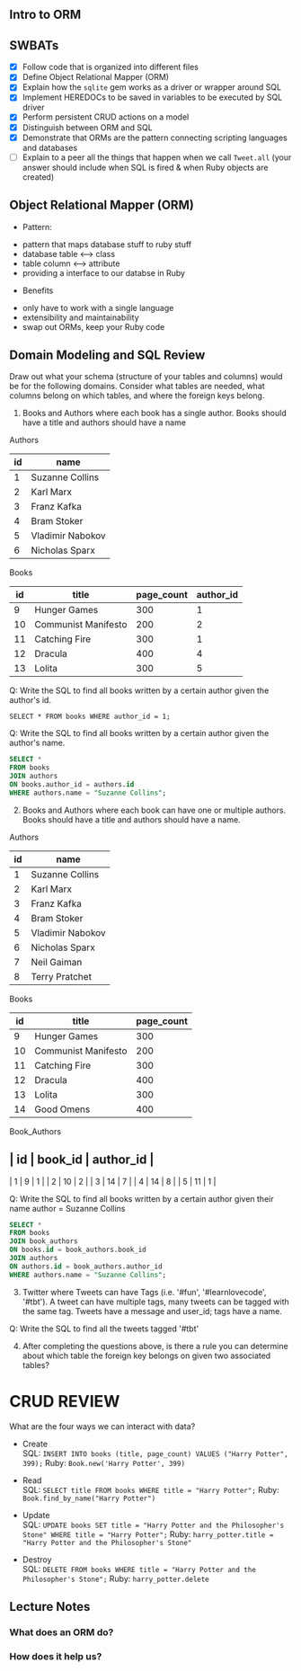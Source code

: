 ## Intro to ORM

## SWBATs

* [x] Follow code that is organized into different files
* [x] Define Object Relational Mapper (ORM)
* [x] Explain how the `sqlite` gem works as a driver or wrapper around SQL
* [x] Implement HEREDOCs to be saved in variables to be executed by SQL driver
* [x] Perform persistent CRUD actions on a model
* [x] Distinguish between ORM and SQL
* [x] Demonstrate that ORMs are the pattern connecting scripting languages and databases
* [ ] Explain to a peer all the things that happen when we call `Tweet.all` (your answer should include when SQL is fired & when Ruby objects are created)

## Object Relational Mapper (ORM)

* Pattern:
- pattern that maps database stuff to ruby stuff
- database table <--> class
- table column <--> attribute
- providing a interface to our databse in Ruby 

* Benefits
- only have to work with a single language
- extensibility and maintainability
- swap out ORMs, keep your Ruby code


## Domain Modeling and SQL Review

Draw out what your schema (structure of your tables and columns) would be for the following domains. Consider what tables are needed, what columns belong on which tables, and where the foreign keys belong.

1. Books and Authors where each book has a single author. Books should have a title and authors should have a name

Authors

| id  | name |
|------|-------|
| 1   | Suzanne Collins |
| 2   | Karl Marx |
| 3   | Franz Kafka |
| 4   | Bram Stoker |
| 5   | Vladimir Nabokov |
| 6   | Nicholas Sparx |


Books

| id | title | page_count | author_id |
|-----|-------|------------|--------|
| 9  | Hunger Games | 300      | 1 |
| 10 | Communist Manifesto | 200 | 2 |
| 11 | Catching Fire | 300 | 1 |
| 12 | Dracula | 400 | 4 |
| 13 | Lolita | 300 | 5 |



Q: Write the SQL to find all books written by a certain author given the author's id.

`SELECT * FROM books WHERE author_id = 1;`

Q: Write the SQL to find all books written by a certain author given the author's name.

```sql
SELECT * 
FROM books 
JOIN authors 
ON books.author_id = authors.id
WHERE authors.name = "Suzanne Collins";
```

2. Books and Authors where each book can have one or multiple authors. Books should have a title and authors should have a name.

Authors

| id  | name |
|------|-------|
| 1   | Suzanne Collins |
| 2   | Karl Marx |
| 3   | Franz Kafka |
| 4   | Bram Stoker |
| 5   | Vladimir Nabokov |
| 6   | Nicholas Sparx |
| 7   | Neil Gaiman |
| 8   | Terry Pratchet |


Books

| id | title                | page_count |
-----|----------------------|------------|
| 9  | Hunger Games         | 300        | 
| 10 | Communist Manifesto  | 200        | 
| 11 | Catching Fire        | 300        |
| 12 | Dracula              | 400        |
| 13 | Lolita               | 300        |
| 14 | Good Omens           | 400        |


Book_Authors

| id | book_id | author_id |
----------------------------
| 1 | 9        | 1        |
| 2 | 10       | 2        |
| 3 | 14       | 7        |
| 4 | 14       | 8        |
| 5 | 11       | 1        |

Q: Write the SQL to find all books written by a certain author given their name
author = Suzanne Collins

```sql
SELECT *
FROM books
JOIN book_authors
ON books.id = book_authors.book_id
JOIN authors
ON authors.id = book_authors.author_id
WHERE authors.name = "Suzanne Collins";
```


3. Twitter where Tweets can have Tags (i.e. '#fun', '#learnlovecode', '#tbt'). A tweet can have multiple tags, many tweets can be tagged with the same tag. Tweets have a message and user_id; tags have a name.


Q: Write the SQL to find all the tweets tagged '#tbt'


4. After completing the questions above, is there a rule you can determine about which table the foreign key belongs on given two associated tables?


# CRUD REVIEW
What are the four ways we can interact with data?

* Create  
SQL: `INSERT INTO books (title, page_count) VALUES ("Harry Potter", 399);`
Ruby: `Book.new('Harry Potter', 399)`


* Read  
SQL: `SELECT title FROM books WHERE title = "Harry Potter";`
Ruby: `Book.find_by_name("Harry Potter")`


* Update  
SQL: `UPDATE books SET title = "Harry Potter and the Philosopher's Stone" WHERE title = "Harry Potter";`
Ruby: `harry_potter.title = "Harry Potter and the Philosopher's Stone"`


* Destroy  
SQL: `DELETE FROM books WHERE title = "Harry Potter and the Philosopher's Stone";`
Ruby: `harry_potter.delete`



## Lecture Notes

### What does an ORM do?


### How does it help us?
